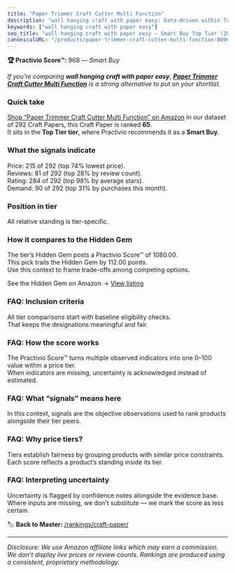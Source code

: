 ```yaml
---
title: "Paper Trimmer Craft Cutter Multi Function"
description: "wall hanging craft with paper easy: Data-driven within Top Tier ranking using the Practivio Score™. Positioned by quality, value, demand, findability, momentum."
keywords: ["wall hanging craft with paper easy"]
seo_title: "wall hanging craft with paper easy — Smart Buy Top Tier (2025)"
canonicalURL: "/products/paper-trimmer-craft-cutter-multi-function-B09C81KP24/"
---
```


**🏆 Practivio Score™:** 968 — _Smart Buy_


*If you're comparing **wall hanging craft with paper easy**, **[Paper Trimmer Craft Cutter Multi Function](https://www.amazon.com/dp/B09C81KP24?tag=practivio-20)** is a strong alternative to put on your shortlist.*
### Quick take
[Shop “Paper Trimmer Craft Cutter Multi Function” on Amazon](https://www.amazon.com/dp/B09C81KP24?tag=practivio-20)
In our dataset of 292 Craft Papers, this Craft Paper is ranked **65**.  
It sits in the **Top Tier tier**, where Practivio recommends it as a **Smart Buy**.

### What the signals indicate
Price: 215 of 292 (top 74% lowest price).  
Reviews: 81 of 292 (top 28% by review count).  
Rating: 284 of 292 (top 98% by average stars).  
Demand: 90 of 292 (top 31% by purchases this month).

### Position in tier
All relative standing is tier-specific.

### How it compares to the Hidden Gem
The tier’s Hidden Gem posts a Practivio Score™ of 1080.00.  
This pick trails the Hidden Gem by 112.00 points.  
Use this context to frame trade-offs among competing options.  

See the Hidden Gem on Amazon → [View listing](https://www.amazon.com/dp/B07LFHSRNB?tag=practivio-20)

### FAQ: Inclusion criteria
All tier comparisons start with baseline eligibility checks.  
That keeps the designations meaningful and fair.

### FAQ: How the score works
The Practivio Score™ turns multiple observed indicators into one 0–100 value within a price tier.  
When indicators are missing, uncertainty is acknowledged instead of estimated.

### FAQ: What “signals” means here
In this context, signals are the objective observations used to rank products alongside their tier peers.

### FAQ: Why price tiers?
Tiers establish fairness by grouping products with similar price constraints.  
Each score reflects a product’s standing inside its tier.

### FAQ: Interpreting uncertainty
Uncertainty is flagged by confidence notes alongside the evidence base.  
Where inputs are missing, we don’t substitute — we mark the score as less certain.


🏷️ **Back to Master:** [/rankings/craft-paper/](/rankings/craft-paper/)

---
_Disclosure: We use Amazon affiliate links which may earn a commission. We don’t display live prices or review counts. Rankings are produced using a consistent, proprietary methodology._
